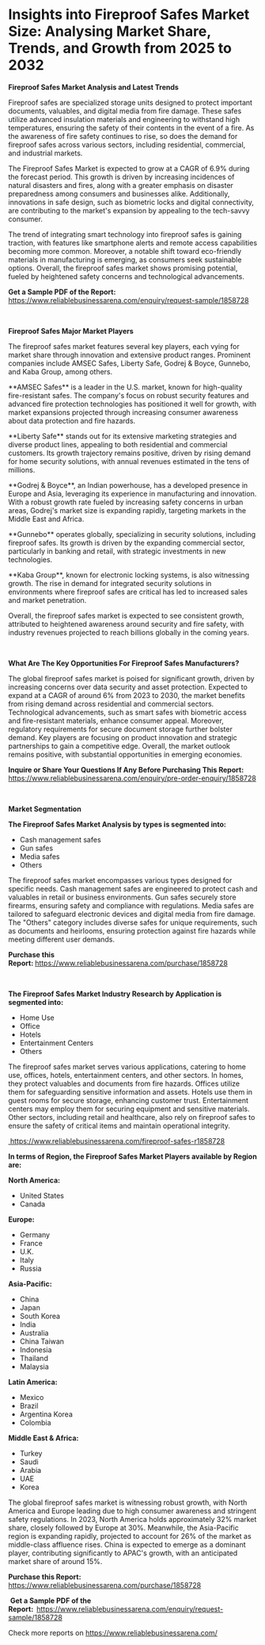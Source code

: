 <p><h1>Insights into Fireproof Safes Market Size: Analysing Market Share, Trends, and Growth from 2025 to 2032</h1></p><p><strong>Fireproof Safes Market Analysis and Latest Trends</strong></p>
<p><p>Fireproof safes are specialized storage units designed to protect important documents, valuables, and digital media from fire damage. These safes utilize advanced insulation materials and engineering to withstand high temperatures, ensuring the safety of their contents in the event of a fire. As the awareness of fire safety continues to rise, so does the demand for fireproof safes across various sectors, including residential, commercial, and industrial markets.</p><p>The Fireproof Safes Market is expected to grow at a CAGR of 6.9% during the forecast period. This growth is driven by increasing incidences of natural disasters and fires, along with a greater emphasis on disaster preparedness among consumers and businesses alike. Additionally, innovations in safe design, such as biometric locks and digital connectivity, are contributing to the market's expansion by appealing to the tech-savvy consumer.</p><p>The trend of integrating smart technology into fireproof safes is gaining traction, with features like smartphone alerts and remote access capabilities becoming more common. Moreover, a notable shift toward eco-friendly materials in manufacturing is emerging, as consumers seek sustainable options. Overall, the fireproof safes market shows promising potential, fueled by heightened safety concerns and technological advancements.</p></p>
<p><strong>Get a Sample PDF of the Report:&nbsp;</strong> <a href="https://www.reliablebusinessarena.com/enquiry/request-sample/1858728?utm_campaign=1902&utm_medium=2&utm_source=Github&utm_content=ia&utm_term=19022025&utm_id=fireproof-safes">https://www.reliablebusinessarena.com/enquiry/request-sample/1858728</a></p>
<p>&nbsp;</p>
<p><strong>Fireproof Safes Major Market Players</strong></p>
<p><p>The fireproof safes market features several key players, each vying for market share through innovation and extensive product ranges. Prominent companies include AMSEC Safes, Liberty Safe, Godrej & Boyce, Gunnebo, and Kaba Group, among others.</p><p>**AMSEC Safes** is a leader in the U.S. market, known for high-quality fire-resistant safes. The company's focus on robust security features and advanced fire protection technologies has positioned it well for growth, with market expansions projected through increasing consumer awareness about data protection and fire hazards.</p><p>**Liberty Safe** stands out for its extensive marketing strategies and diverse product lines, appealing to both residential and commercial customers. Its growth trajectory remains positive, driven by rising demand for home security solutions, with annual revenues estimated in the tens of millions.</p><p>**Godrej & Boyce**, an Indian powerhouse, has a developed presence in Europe and Asia, leveraging its experience in manufacturing and innovation. With a robust growth rate fueled by increasing safety concerns in urban areas, Godrej's market size is expanding rapidly, targeting markets in the Middle East and Africa.</p><p>**Gunnebo** operates globally, specializing in security solutions, including fireproof safes. Its growth is driven by the expanding commercial sector, particularly in banking and retail, with strategic investments in new technologies.</p><p>**Kaba Group**, known for electronic locking systems, is also witnessing growth. The rise in demand for integrated security solutions in environments where fireproof safes are critical has led to increased sales and market penetration.</p><p>Overall, the fireproof safes market is expected to see consistent growth, attributed to heightened awareness around security and fire safety, with industry revenues projected to reach billions globally in the coming years.</p></p>
<p>&nbsp;</p>
<p><strong>What Are The Key Opportunities For Fireproof Safes Manufacturers?</strong></p>
<p><p>The global fireproof safes market is poised for significant growth, driven by increasing concerns over data security and asset protection. Expected to expand at a CAGR of around 6% from 2023 to 2030, the market benefits from rising demand across residential and commercial sectors. Technological advancements, such as smart safes with biometric access and fire-resistant materials, enhance consumer appeal. Moreover, regulatory requirements for secure document storage further bolster demand. Key players are focusing on product innovation and strategic partnerships to gain a competitive edge. Overall, the market outlook remains positive, with substantial opportunities in emerging economies.</p></p>
<p><strong>Inquire or Share Your Questions If Any Before Purchasing This Report:</strong> <a href="https://www.reliablebusinessarena.com/enquiry/pre-order-enquiry/1858728?utm_campaign=1902&utm_medium=2&utm_source=Github&utm_content=ia&utm_term=19022025&utm_id=fireproof-safes">https://www.reliablebusinessarena.com/enquiry/pre-order-enquiry/1858728</a></p>
<p>&nbsp;</p>
<p><strong>Market Segmentation</strong></p>
<p><strong>The Fireproof Safes Market Analysis by types is segmented into:</strong></p>
<p><ul><li>Cash management safes</li><li>Gun safes</li><li>Media safes</li><li>Others</li></ul></p>
<p><p>The fireproof safes market encompasses various types designed for specific needs. Cash management safes are engineered to protect cash and valuables in retail or business environments. Gun safes securely store firearms, ensuring safety and compliance with regulations. Media safes are tailored to safeguard electronic devices and digital media from fire damage. The "Others" category includes diverse safes for unique requirements, such as documents and heirlooms, ensuring protection against fire hazards while meeting different user demands.</p></p>
<p><strong>Purchase this Report:&nbsp;</strong><a href="https://www.reliablebusinessarena.com/purchase/1858728?utm_campaign=1902&utm_medium=2&utm_source=Github&utm_content=ia&utm_term=19022025&utm_id=fireproof-safes">https://www.reliablebusinessarena.com/purchase/1858728</a></p>
<p>&nbsp;</p>
<p><strong>The Fireproof Safes Market Industry Research by Application is segmented into:</strong></p>
<p><ul><li>Home Use</li><li>Office</li><li>Hotels</li><li>Entertainment Centers</li><li>Others</li></ul></p>
<p><p>The fireproof safes market serves various applications, catering to home use, offices, hotels, entertainment centers, and other sectors. In homes, they protect valuables and documents from fire hazards. Offices utilize them for safeguarding sensitive information and assets. Hotels use them in guest rooms for secure storage, enhancing customer trust. Entertainment centers may employ them for securing equipment and sensitive materials. Other sectors, including retail and healthcare, also rely on fireproof safes to ensure the safety of critical items and maintain operational integrity.</p></p>
<p><a href="https://www.reliablebusinessarena.com/fireproof-safes-r1858728?utm_campaign=1902&utm_medium=2&utm_source=Github&utm_content=ia&utm_term=19022025&utm_id=fireproof-safes">&nbsp;https://www.reliablebusinessarena.com/fireproof-safes-r1858728</a></p>
<p><strong>In terms of Region, the Fireproof Safes Market Players available by Region are:</strong></p>
<p>
    <p> <strong> North America: </strong>
        <ul>
            <li>United States</li>
            <li>Canada</li>
        </ul>
        </p> 
    <p> <strong> Europe: </strong>
        <ul>
            <li>Germany</li>
            <li>France</li>
            <li>U.K.</li>
            <li>Italy</li>
            <li>Russia</li>
        </ul>
        </p> 
    <p> <strong> Asia-Pacific: </strong>
        <ul>
            <li>China</li>
            <li>Japan</li>
            <li>South Korea</li>
            <li>India</li>
            <li>Australia</li>
            <li>China Taiwan</li>
            <li>Indonesia</li>
            <li>Thailand</li>
            <li>Malaysia</li>
        </ul>
        </p> 
    <p> <strong> Latin America: </strong>
        <ul>
            <li>Mexico</li>
            <li>Brazil</li>
            <li>Argentina Korea</li>
            <li>Colombia</li>
        </ul>
        </p> 
    <p> <strong> Middle East & Africa: </strong>
        <ul>
            <li>Turkey</li>
            <li>Saudi</li>
            <li>Arabia</li>
            <li>UAE</li>
            <li>Korea</li>
        </ul>
    </p>
    </p>
<p><p>The global fireproof safes market is witnessing robust growth, with North America and Europe leading due to high consumer awareness and stringent safety regulations. In 2023, North America holds approximately 32% market share, closely followed by Europe at 30%. Meanwhile, the Asia-Pacific region is expanding rapidly, projected to account for 26% of the market as middle-class affluence rises. China is expected to emerge as a dominant player, contributing significantly to APAC's growth, with an anticipated market share of around 15%.</p></p>
<p><strong>Purchase this Report: </strong><a href="https://www.reliablebusinessarena.com/purchase/1858728?utm_campaign=1902&utm_medium=2&utm_source=Github&utm_content=ia&utm_term=19022025&utm_id=fireproof-safes">https://www.reliablebusinessarena.com/purchase/1858728</a></p>
<p>&nbsp;<strong>Get a Sample PDF of the Report:&nbsp;&nbsp;</strong><a href="https://www.reliablebusinessarena.com/enquiry/request-sample/1858728?utm_campaign=1902&utm_medium=2&utm_source=Github&utm_content=ia&utm_term=19022025&utm_id=fireproof-safes">https://www.reliablebusinessarena.com/enquiry/request-sample/1858728</a></p>
<p><strong></strong></p>
<p>Check more reports on <a href="https://www.reliablebusinessarena.com/?utm_campaign=1902&utm_medium=2&utm_source=Github&utm_content=ia&utm_term=19022025&utm_id=fireproof-safes">https://www.reliablebusinessarena.com/</a></p>
